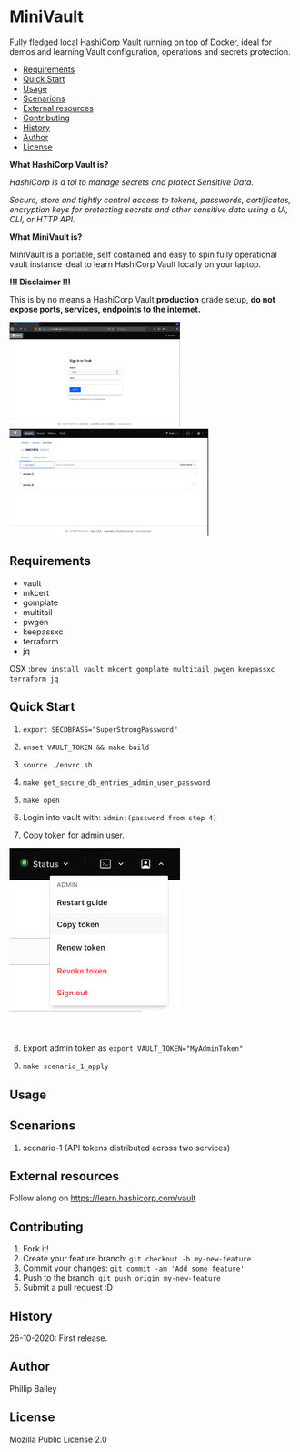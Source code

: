 # MiniVault

Fully  fledged local [HashiCorp Vault](https://www.vaultproject.io/) running on top of Docker, ideal for demos and
learning Vault configuration, operations and secrets protection.

<!-- MDTOC maxdepth:6 firsth1:2 numbering:0 flatten:0 bullets:1 updateOnSave:1 -->

- [Requirements](#Requirements)   
- [Quick Start](#Quick-Start)   
- [Usage](#Usage)   
- [Scenarions](#Scenarions)   
- [External resources](#External-resources)   
- [Contributing](#Contributing)   
- [History](#History)   
- [Author](#Author)   
- [License](#License)   

<!-- /MDTOC -->

**What HashiCorp Vault is?**

_HashiCorp is a tol to manage secrets and protect Sensitive Data._

_Secure, store and tightly control access to tokens, passwords, certificates, encryption keys for protecting secrets and other sensitive data using a UI, CLI, or HTTP API._

**What MiniVault is?**

MiniVault is a portable, self contained and easy to spin fully operational vault instance ideal to learn HashiCorp Vault locally on your laptop.

**!!! Disclaimer !!!**

This is by no means a HashiCorp Vault **production** grade setup, **do not expose ports, services, endpoints to the internet.**

<img src=".img/vault1.png" alt="Vault1" width="300"/>

<img src=".img/vault2.png" alt="Vault2" width="350"/>

## Requirements

- vault
- mkcert
- gomplate
- multitail
- pwgen
- keepassxc
- terraform
- jq

OSX :`brew install vault mkcert gomplate multitail pwgen keepassxc  terraform jq`




## Quick Start


1. `export SECDBPASS="SuperStrongPassword"`

2. `unset VAULT_TOKEN && make build`

3. `source ./envrc.sh`

4. `make get_secure_db_entries_admin_user_password`

5. `make open`

6. Login into vault with: `admin:(password from step 4)`

7. Copy token for admin user.


<img src=".img/token.png" alt="Sonar" width="300"/>
<br/>
<br/>
<br/>

8. Export admin token as `export VAULT_TOKEN="MyAdminToken"`

9. `make scenario_1_apply`

## Usage


## Scenarions

1. scenario-1 (API tokens distributed across two services)

## External resources

Follow along on https://learn.hashicorp.com/vault

## Contributing

1. Fork it!
2. Create your feature branch: `git checkout -b my-new-feature`
3. Commit your changes: `git commit -am 'Add some feature'`
4. Push to the branch: `git push origin my-new-feature`
5. Submit a pull request :D

## History

26-10-2020: First release.

## Author

Phillip Bailey

## License

Mozilla Public License 2.0
